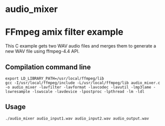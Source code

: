 # audio_mixer
# FFmpeg amix filter example
This C example gets two WAV audio files and merges them to generate a new WAV file using ffmpeg-4.4 API.

## Compilation command line
    export LD_LIBRARY_PATH=/usr/local/ffmpeg/lib
    gcc -I/usr/local/ffmpeg/include -L/usr/local/ffmpeg/lib audio_mixer.c -o audio_mixer -lavfilter -lavformat -lavcodec -lavutil -lmp3lame -lswresample -lswscale -lavdevice -lpostproc -lpthread -lm -ldl

## Usage
    ./audio_mixer audio_input1.wav audio_input2.wav audio_output.wav
